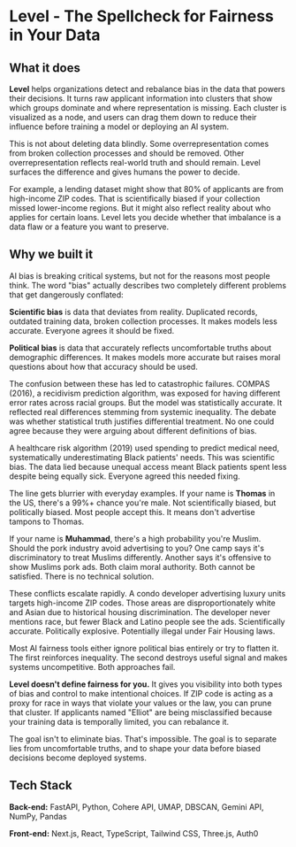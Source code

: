 # Level - The Spellcheck for Fairness in Your Data

## What it does

**Level** helps organizations detect and rebalance bias in the data that powers their decisions. It turns raw applicant information into clusters that show which groups dominate and where representation is missing. Each cluster is visualized as a node, and users can drag them down to reduce their influence before training a model or deploying an AI system.

This is not about deleting data blindly. Some overrepresentation comes from broken collection processes and should be removed. Other overrepresentation reflects real-world truth and should remain. Level surfaces the difference and gives humans the power to decide.

For example, a lending dataset might show that 80% of applicants are from high-income ZIP codes. That is scientifically biased if your collection missed lower-income regions. But it might also reflect reality about who applies for certain loans. Level lets you decide whether that imbalance is a data flaw or a feature you want to preserve.

## Why we built it

AI bias is breaking critical systems, but not for the reasons most people think. The word "bias" actually describes two completely different problems that get dangerously conflated:

**Scientific bias** is data that deviates from reality. Duplicated records, outdated training data, broken collection processes. It makes models less accurate. Everyone agrees it should be fixed.

**Political bias** is data that accurately reflects uncomfortable truths about demographic differences. It makes models more accurate but raises moral questions about how that accuracy should be used.

The confusion between these has led to catastrophic failures. COMPAS (2016), a recidivism prediction algorithm, was exposed for having different error rates across racial groups. But the model was statistically accurate. It reflected real differences stemming from systemic inequality. The debate was whether statistical truth justifies differential treatment. No one could agree because they were arguing about different definitions of bias.

A healthcare risk algorithm (2019) used spending to predict medical need, systematically underestimating Black patients' needs. This was scientific bias. The data lied because unequal access meant Black patients spent less despite being equally sick. Everyone agreed this needed fixing.

The line gets blurrier with everyday examples. If your name is **Thomas** in the US, there's a 99%+ chance you're male. Not scientifically biased, but politically biased. Most people accept this. It means don't advertise tampons to Thomas.

If your name is **Muhammad**, there's a high probability you're Muslim. Should the pork industry avoid advertising to you? One camp says it's discriminatory to treat Muslims differently. Another says it's offensive to show Muslims pork ads. Both claim moral authority. Both cannot be satisfied. There is no technical solution.

These conflicts escalate rapidly. A condo developer advertising luxury units targets high-income ZIP codes. Those areas are disproportionately white and Asian due to historical housing discrimination. The developer never mentions race, but fewer Black and Latino people see the ads. Scientifically accurate. Politically explosive. Potentially illegal under Fair Housing laws.

Most AI fairness tools either ignore political bias entirely or try to flatten it. The first reinforces inequality. The second destroys useful signal and makes systems uncompetitive. Both approaches fail.

**Level doesn't define fairness for you.** It gives you visibility into both types of bias and control to make intentional choices. If ZIP code is acting as a proxy for race in ways that violate your values or the law, you can prune that cluster. If applicants named "Elliot" are being misclassified because your training data is temporally limited, you can rebalance it.

The goal isn't to eliminate bias. That's impossible. The goal is to separate lies from uncomfortable truths, and to shape your data before biased decisions become deployed systems.

## Tech Stack

**Back-end:** FastAPI, Python, Cohere API, UMAP, DBSCAN, Gemini API, NumPy, Pandas

**Front-end:** Next.js, React, TypeScript, Tailwind CSS, Three.js, Auth0